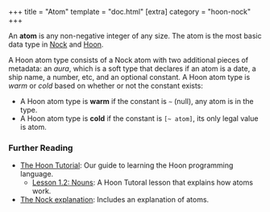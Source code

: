 +++
title = "Atom"
template = "doc.html"
[extra]
category = "hoon-nock"
+++

An **atom** is any non-negative integer of any size. The atom is the most basic data type in [Nock](../nock) and [Hoon](../hoon).

A Hoon atom type consists of a Nock atom with two additional pieces of metadata:
an _aura_, which is a soft type that declares if an atom is a date, a ship name, a
number, etc, and an optional constant. A Hoon atom type is _warm_ or _cold_ based on whether or not the constant exists:
* A Hoon atom type is **warm** if the constant is `~` (null), any atom is in the type.
* A Hoon atom type is **cold** if the constant is `[~ atom]`, its only legal value is atom.

### Further Reading

- [The Hoon Tutorial](@/docs/tutorials/hoon/hoon-school/_index.md): Our guide to learning the Hoon programming language.
  - [Lesson 1.2: Nouns](@/docs//hoon/hoon-school/nouns.md): A Hoon Tutoral lesson that explains how atoms work.
- [The Nock explanation](@/docs/nock/explanation.md): Includes an explanation of atoms.
